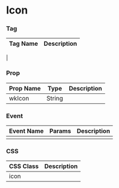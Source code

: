 # Icon

### Tag
Tag Name | Description
--- | --- 
 | 

### Prop
Prop Name | Type | Description
--- | --- | ---
wkIcon | String |

### Event
Event Name | Params | Description
--- | --- | ---
 |  | 

### CSS
CSS Class | Description
--- | --- 
icon | 